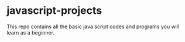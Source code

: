 # javascript-projects

This repo contains all the basic java script codes and programs you will learn as a beginner.
